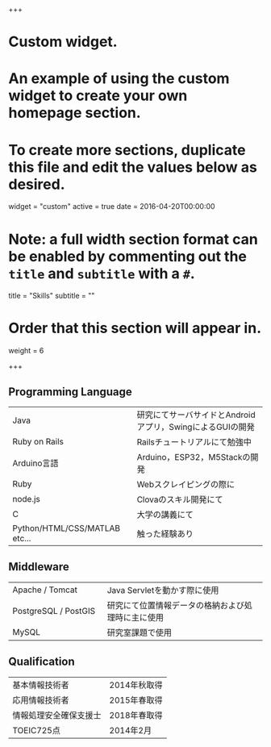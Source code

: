 +++
# Custom widget.
# An example of using the custom widget to create your own homepage section.
# To create more sections, duplicate this file and edit the values below as desired.
widget = "custom"
active = true
date = 2016-04-20T00:00:00

# Note: a full width section format can be enabled by commenting out the `title` and `subtitle` with a `#`.
title = "Skills"
subtitle = ""

# Order that this section will appear in.
weight = 6

+++

## Programming Language
|||
|---|---|
| Java | 研究にてサーバサイドとAndroidアプリ，SwingによるGUIの開発 |
| Ruby on Rails | Railsチュートリアルにて勉強中 |
| Arduino言語 | Arduino，ESP32，M5Stackの開発 |
| Ruby | Webスクレイピングの際に |
| node.js | Clovaのスキル開発にて |
| C | 大学の講義にて |
|Python/HTML/CSS/MATLAB etc...|触った経験あり|


## Middleware
|||
|---|---|
| Apache / Tomcat　　　　 | Java Servletを動かす際に使用 |
| PostgreSQL / PostGIS | 研究にて位置情報データの格納および処理時に主に使用 |
| MySQL | 研究室課題で使用 |


## Qualification
|||
|---|---|
|基本情報技術者| 2014年秋取得 |
| 応用情報技術者 | 2015年春取得 |
| 情報処理安全確保支援士 | 2018年春取得 |
| TOEIC725点 | 2014年2月 |
